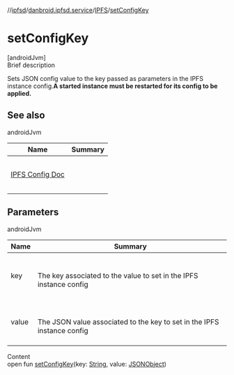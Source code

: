 //[ipfsd](../../index.md)/[danbroid.ipfsd.service](../index.md)/[IPFS](index.md)/[setConfigKey](set-config-key.md)



# setConfigKey  
[androidJvm]  
Brief description  


Sets JSON config value to the key passed as parameters in the IPFS instance config.**A started instance must be restarted for its config to be applied.**



## See also  
  
androidJvm  
  
|  Name|  Summary| 
|---|---|
| <a href="https://github.com/ipfs/go-ipfs/blob/master/docs/config.md">IPFS Config Doc</a>| <br><br><br><br>
  


## Parameters  
  
androidJvm  
  
|  Name|  Summary| 
|---|---|
| key| <br><br>The key associated to the value to set in the IPFS instance config<br><br>
| value| <br><br>The JSON value associated to the key to set in the IPFS instance config<br><br>
  
  
Content  
open fun [setConfigKey](set-config-key.md)(key: [String](https://docs.oracle.com/javase/8/docs/api/java/lang/String.html), value: [JSONObject](https://developer.android.com/reference/kotlin/org/json/JSONObject.html))  




